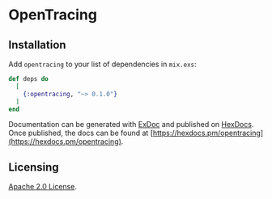 # OpenTracing

## Installation

Add `opentracing` to your list of dependencies in `mix.exs`:

```elixir
def deps do
  [
    {:opentracing, "~> 0.1.0"}
  ]
end
```

Documentation can be generated with [ExDoc](https://github.com/elixir-lang/ex_doc)
and published on [HexDocs](https://hexdocs.pm). Once published, the docs can
be found at [https://hexdocs.pm/opentracing](https://hexdocs.pm/opentracing).

## Licensing

[Apache 2.0 License](./LICENSE).
